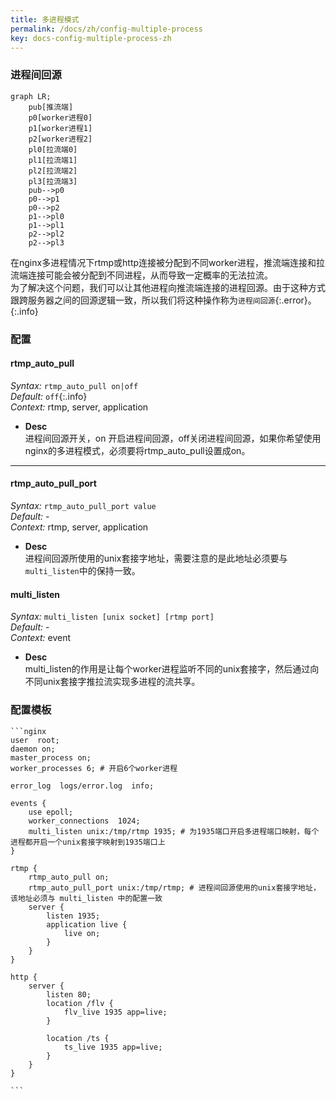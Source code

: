```yaml
---
title: 多进程模式
permalink: /docs/zh/config-multiple-process
key: docs-config-multiple-process-zh
---
```


### 进程间回源

```mermaid
graph LR;
    pub[推流端]
    p0[worker进程0]
    p1[worker进程1]
    p2[worker进程2]
    pl0[拉流端0]
    pl1[拉流端1]
    pl2[拉流端2]
    pl3[拉流端3]
    pub-->p0
    p0-->p1
    p0-->p2
    p1-->pl0
    p1-->pl1
    p2-->pl2
    p2-->pl3
```

在nginx多进程情况下rtmp或http连接被分配到不同worker进程，推流端连接和拉流端连接可能会被分配到不同进程，从而导致一定概率的无法拉流。  
为了解决这个问题，我们可以让其他进程向推流端连接的进程回源。由于这种方式跟跨服务器之间的回源逻辑一致，所以我们将这种操作称为`进程间回源`{:.error}。
{:.info}

### 配置

#### rtmp_auto_pull
*Syntax:* `rtmp_auto_pull on|off`  
*Default:* `off`{:.info}  
*Context:* rtmp, server, application

* **Desc**  
进程间回源开关，on 开启进程间回源，off关闭进程间回源，如果你希望使用nginx的多进程模式，必须要将rtmp_auto_pull设置成on。  

---

#### rtmp_auto_pull_port

*Syntax:* `rtmp_auto_pull_port value`  
*Default:* -  
*Context:* rtmp, server, application

* **Desc**  
进程间回源所使用的unix套接字地址，需要注意的是此地址必须要与`multi_listen`中的保持一致。  

#### multi_listen
*Syntax:* `multi_listen [unix socket] [rtmp port]`  
*Default:* -  
*Context:* event

* **Desc**  
multi_listen的作用是让每个worker进程监听不同的unix套接字，然后通过向不同unix套接字推拉流实现多进程的流共享。

### 配置模板

    ```nginx
    user  root;
    daemon on;
    master_process on;
    worker_processes 6; # 开启6个worker进程

    error_log  logs/error.log  info;

    events {
        use epoll;
        worker_connections  1024;
        multi_listen unix:/tmp/rtmp 1935; # 为1935端口开启多进程端口映射，每个进程都开启一个unix套接字映射到1935端口上
    }

    rtmp {
        rtmp_auto_pull on;
        rtmp_auto_pull_port unix:/tmp/rtmp; # 进程间回源使用的unix套接字地址，该地址必须与 multi_listen 中的配置一致
        server {
            listen 1935;
            application live {
                live on;
            }
        }
    }

    http {
        server {
            listen 80;
            location /flv {
                flv_live 1935 app=live;
            }

            location /ts {
                ts_live 1935 app=live;
            }
        }
    }

    ```
